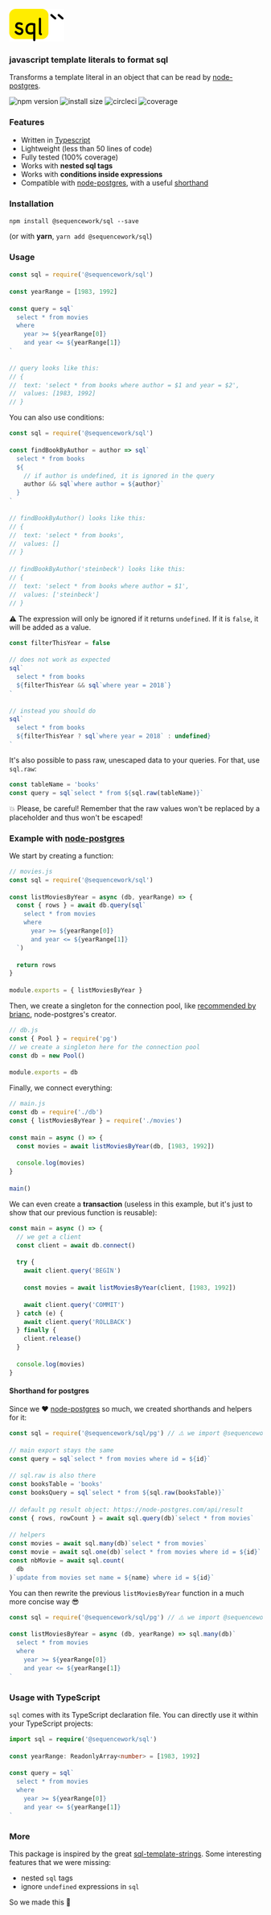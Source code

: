 <img src="logo.png" alt="sql``" width="109" height="65"><br>

### javascript template literals to format sql

Transforms a template literal in an object that can be read by [node-postgres](https://github.com/brianc/node-postgres).

![npm version](https://badgen.net/npm/v/@sequencework/sql)
![install size](https://badgen.net/packagephobia/install/@sequencework/sql)
![circleci](https://badgen.net/circleci/github/sequencework/sql/master)
![coverage](https://badgen.net/codecov/c/github/sequencework/sql/master)

### Features

- Written in [Typescript](#usage-with-typescript)
- Lightweight (less than 50 lines of code)
- Fully tested (100% coverage)
- Works with **nested sql tags**
- Works with **conditions inside expressions**
- Compatible with [node-postgres](https://github.com/brianc/node-postgres), with a useful [shorthand](#shorthand-fo-postgres)

### Installation

```
npm install @sequencework/sql --save
```

(or with **yarn**, `yarn add @sequencework/sql`)

### Usage

```js
const sql = require('@sequencework/sql')

const yearRange = [1983, 1992]

const query = sql`
  select * from movies
  where 
    year >= ${yearRange[0]} 
    and year <= ${yearRange[1]}
`

// query looks like this:
// {
//  text: 'select * from books where author = $1 and year = $2',
//  values: [1983, 1992]
// }
```

You can also use conditions:

```js
const sql = require('@sequencework/sql')

const findBookByAuthor = author => sql`
  select * from books
  ${
    // if author is undefined, it is ignored in the query
    author && sql`where author = ${author}`
  }
`

// findBookByAuthor() looks like this:
// {
//  text: 'select * from books',
//  values: []
// }

// findBookByAuthor('steinbeck') looks like this:
// {
//  text: 'select * from books where author = $1',
//  values: ['steinbeck']
// }
```

⚠️ The expression will only be ignored if it returns `undefined`. If it is `false`, it will be added as a value.

```js
const filterThisYear = false

// does not work as expected
sql`
  select * from books
  ${filterThisYear && sql`where year = 2018`}
`

// instead you should do
sql`
  select * from books
  ${filterThisYear ? sql`where year = 2018` : undefined}
`
```

It's also possible to pass raw, unescaped data to your queries. For that, use `sql.raw`:

```js
const tableName = 'books'
const query = sql`select * from ${sql.raw(tableName)}`
```

💥 Please, be careful! Remember that the raw values won't be replaced by a placeholder and thus won't be escaped!

### Example with [node-postgres](https://github.com/brianc/node-postgres)

We start by creating a function:

```js
// movies.js
const sql = require('@sequencework/sql')

const listMoviesByYear = async (db, yearRange) => {
  const { rows } = await db.query(sql`
    select * from movies
    where 
      year >= ${yearRange[0]} 
      and year <= ${yearRange[1]}
  `)

  return rows
}

module.exports = { listMoviesByYear }
```

Then, we create a singleton for the connection pool, like [recommended by brianc](https://node-postgres.com/guides/project-structure), node-postgres's creator.

```js
// db.js
const { Pool } = require('pg')
// we create a singleton here for the connection pool
const db = new Pool()

module.exports = db
```

Finally, we connect everything:

```js
// main.js
const db = require('./db')
const { listMoviesByYear } = require('./movies')

const main = async () => {
  const movies = await listMoviesByYear(db, [1983, 1992])

  console.log(movies)
}

main()
```

We can even create a **transaction** (useless in this example, but it's just to show that our previous function is reusable):

```js
const main = async () => {
  // we get a client
  const client = await db.connect()

  try {
    await client.query('BEGIN')

    const movies = await listMoviesByYear(client, [1983, 1992])

    await client.query('COMMIT')
  } catch (e) {
    await client.query('ROLLBACK')
  } finally {
    client.release()
  }

  console.log(movies)
}
```

#### Shorthand for postgres

Since we ❤️ [node-postgres](https://github.com/brianc/node-postgres) so much, we created shorthands and helpers for it:

```js
const sql = require('@sequencework/sql/pg') // ⚠️ we import @sequencework/sql/pg

// main export stays the same
const query = sql`select * from movies where id = ${id}`

// sql.raw is also there
const booksTable = 'books'
const booksQuery = sql`select * from ${sql.raw(booksTable)}`

// default pg result object: https://node-postgres.com/api/result
const { rows, rowCount } = await sql.query(db)`select * from movies`

// helpers
const movies = await sql.many(db)`select * from movies`
const movie = await sql.one(db)`select * from movies where id = ${id}`
const nbMovie = await sql.count(
  db
)`update from movies set name = ${name} where id = ${id}`
```

You can then rewrite the previous `listMoviesByYear` function in a much more concise way 😎

```js
const sql = require('@sequencework/sql/pg') // ⚠️ we import @sequencework/sql/pg

const listMoviesByYear = async (db, yearRange) => sql.many(db)`
  select * from movies
  where 
    year >= ${yearRange[0]} 
    and year <= ${yearRange[1]}
`
```

### Usage with TypeScript

`sql` comes with its TypeScript declaration file. You can directly use it within your TypeScript projects:

```ts
import sql = require('@sequencework/sql')

const yearRange: ReadonlyArray<number> = [1983, 1992]

const query = sql`
  select * from movies
  where
    year >= ${yearRange[0]}
    and year <= ${yearRange[1]}
`
```

### More

This package is inspired by the great [sql-template-strings](https://github.com/felixfbecker/node-sql-template-strings). Some interesting features that we were missing:

- nested `sql` tags
- ignore `undefined` expressions in `sql`

So we made this 🙂
